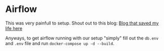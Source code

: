 # Airflow
This was very painfull to setup.
Shout out to this blog:  [Blog that saved my life here](https://airflow.apache.org/docs/apache-airflow/stable/howto/docker-compose/index.html)

Anyways, to get airflow running with our setup "simply" fill out the `db.env` and `.env` file and run `docker-compose up -d --build`.